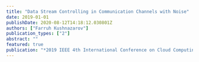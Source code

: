 ```yaml
---
title: "Data Stream Controlling in Communication Channels with Noise"
date: 2019-01-01
publishDate: 2020-08-12T14:18:12.030801Z
authors: ["Farruh Kushnazarov"]
publication_types: ["2"]
abstract: ""
featured: true
publication: "*2019 IEEE 4th International Conference on Cloud Computing and Big Data Analysis (ICCCBDA)*"
---
```


